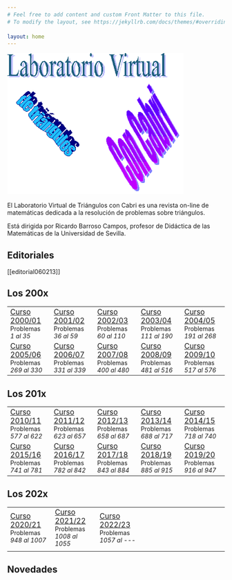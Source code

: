 ```yaml
---
# Feel free to add content and custom Front Matter to this file.
# To modify the layout, see https://jekyllrb.com/docs/themes/#overriding-theme-defaults

layout: home
---
```


![Logo de Tríángulos Cabri](logoTcabri.gif)


  El Laboratorio Virtual de Triángulos con Cabri es una revista on-line de matemáticas dedicada a la resolución de problemas sobre triángulos.

  Está dirigida por Ricardo Barroso Campos, profesor de Didáctica de las Matemáticas de la Universidad de Sevilla.

## Editoriales
[[editorial060213]]

## Los 200x
<table>
  <tr>
    <td><big><a href="https://trianguloscabri.github.io/curso20002001/index.htm">Curso 2000/01</a></big><br>Problemas<br><em> 1 al 35 </em></td>
    <td><big><a href="https://trianguloscabri.github.io/curso20012002/index.htm">Curso 2001/02</a></big><br>Problemas<br><em> 36 al 59 </em></td>
    <td><big><a href="https://trianguloscabri.github.io/curso20022003/index.htm">Curso 2002/03</a></big><br>Problemas<br><em> 60 al 110 </em></td>
    <td><big><a href="https://trianguloscabri.github.io/curso20032004/index.htm">Curso 2003/04</a></big><br>Problemas<br><em> 111 al 190 </em></td>
    <td><big><a href="https://trianguloscabri.github.io/curso20042005/index.htm">Curso 2004/05</a></big><br>Problemas<br><em> 191 al 268 </em></td>
  </tr>
    <tr>
    <td><big><a href="https://trianguloscabri.github.io/curso20052006/index.htm">Curso 2005/06</a></big><br>Problemas<br><em> 269 al 330 </em></td>
    <td><big><a href="https://trianguloscabri.github.io/curso20062007/index.htm">Curso 2006/07</a></big><br>Problemas<br><em> 331 al 339 </em></td>
    <td><big><a href="https://trianguloscabri.github.io/curso20072008/index.htm">Curso 2007/08</a></big><br>Problemas<br><em> 400 al 480 </em></td>
    <td><big><a href="https://trianguloscabri.github.io/curso20082009/index.htm">Curso 2008/09</a></big><br>Problemas<br><em> 481 al 516 </em></td>
    <td><big><a href="https://trianguloscabri.github.io/curso20092010/index.htm">Curso 2009/10</a></big><br>Problemas<br><em> 517 al 576 </em></td>
  </tr>
</table>

## Los 201x
<table>
  <tr>
    <td><big><a href="https://trianguloscabri.github.io/curso20102011/index.htm">Curso 2010/11</a></big><br>Problemas<br><em> 577 al 622 </em></td>
    <td><big><a href="https://trianguloscabri.github.io/curso20112012/index.htm">Curso 2011/12</a></big><br>Problemas<br><em> 623 al 657 </em></td>
    <td><big><a href="https://trianguloscabri.github.io/curso20122013/index.htm">Curso 2012/13</a></big><br>Problemas<br><em> 658 al 687 </em></td>
    <td><big><a href="https://trianguloscabri.github.io/curso20132014/index.htm">Curso 2013/14</a></big><br>Problemas<br><em> 688 al 717 </em></td>
    <td><big><a href="https://trianguloscabri.github.io/curso20142015/index.htm">Curso 2014/15</a></big><br>Problemas<br><em> 718 al 740 </em></td>
  </tr>
    <tr>
    <td><big><a href="https://trianguloscabri.github.io/curso20152016/index.htm">Curso 2015/16</a></big><br>Problemas<br><em> 741 al 781 </em></td>
    <td><big><a href="https://trianguloscabri.github.io/curso20162017/index.htm">Curso 2016/17</a></big><br>Problemas<br><em> 782 al 842 </em></td>
    <td><big><a href="https://trianguloscabri.github.io/curso20172018/index.htm">Curso 2017/18</a></big><br>Problemas<br><em> 843 al 884 </em></td>
    <td><big><a href="https://trianguloscabri.github.io/curso20182019/index.htm">Curso 2018/19</a></big><br>Problemas<br><em> 885 al 915 </em></td>
    <td><big><a href="https://trianguloscabri.github.io/curso20192020/index.htm">Curso 2019/20</a></big><br>Problemas<br><em> 916 al 947 </em></td>
  </tr>
</table>

## Los 202x
<table>
  <tr>
    <td><big><a href="https://trianguloscabri.github.io/curso20102021/index.htm">Curso 2020/21</a></big><br>Problemas<br><em> 948 al 1007 </em></td>
    <td><big><a href="https://trianguloscabri.github.io/curso20212022/index.htm">Curso 2021/22</a></big><br>Problemas<br><em> 1008 al 1055 </em></td>
    <td><big><a href="https://trianguloscabri.github.io/curso20222023/index.htm">Curso 2022/23</a></big><br>Problemas<br><em> 1057 al --- </em></td>
    <td>&nbsp;&nbsp;&nbsp;&nbsp;&nbsp;&nbsp;&nbsp;&nbsp;&nbsp;&nbsp;&nbsp;&nbsp;&nbsp;&nbsp;&nbsp;&nbsp;&nbsp;&nbsp;&nbsp;&nbsp;&nbsp;&nbsp;</td>
    <td>&nbsp;&nbsp;&nbsp;&nbsp;&nbsp;&nbsp;&nbsp;&nbsp;&nbsp;&nbsp;&nbsp;&nbsp;&nbsp;&nbsp;&nbsp;&nbsp;&nbsp;&nbsp;&nbsp;&nbsp;&nbsp;&nbsp;</td>
  </tr>
    <tr>
    <td></td>
    <td></td>
    <td></td>
    <td></td>
    <td></td>
  </tr>
</table>


## Novedades
